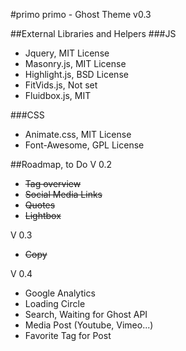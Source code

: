 #primo
primo - Ghost Theme v0.3

##External Libraries and Helpers
###JS
* Jquery, MIT License
* Masonry.js, MIT License
* Highlight.js, BSD License
* FitVids.js, Not set
* Fluidbox.js, MIT

###CSS
* Animate.css, MIT License
* Font-Awesome, GPL License


##Roadmap, to Do
V 0.2
* ~~Tag overview~~
* ~~Social Media Links~~
* ~~Quotes~~
* ~~Lightbox~~

V 0.3
* ~~Copy~~

V 0.4
* Google Analytics
* Loading Circle
* Search, Waiting for Ghost API
* Media Post (Youtube, Vimeo...)
* Favorite Tag for Post
